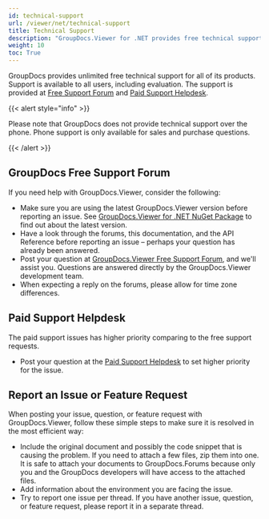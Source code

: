 ```yaml
---
id: technical-support
url: /viewer/net/technical-support
title: Technical Support
description: "GroupDocs.Viewer for .NET provides free technical support available to all users. Please report your question, issue, or feature request using GroupDocs Free Support Forum."
weight: 10
toc: True
---
```


GroupDocs provides unlimited free technical support for all of its products. Support is available to all users, including evaluation. The support is provided at [Free Support Forum](https://forum.groupdocs.com/) and [Paid Support Helpdesk](https://helpdesk.groupdocs.com/).

{{< alert style="info" >}}

Please note that GroupDocs does not provide technical support over the phone. Phone support is only available for sales and purchase questions.

{{< /alert >}}

## GroupDocs Free Support Forum

If you need help with GroupDocs.Viewer, consider the following:

* Make sure you are using the latest GroupDocs.Viewer version before reporting an issue. See [GroupDocs.Viewer for .NET NuGet Package](https://www.nuget.org/packages/GroupDocs.Viewer/) to find out about the latest version.
* Have a look through the forums, this documentation, and the API Reference before reporting an issue – perhaps your question has already been answered.
* Post your question at [GroupDocs.Viewer Free Support Forum](https://forum.groupdocs.com/c/viewer/9), and we'll assist you. Questions are answered directly by the GroupDocs.Viewer development team.
* When expecting a reply on the forums, please allow for time zone differences.

## Paid Support Helpdesk

The paid support issues has higher priority comparing to the free support requests.

* Post your question at the [Paid Support Helpdesk](https://helpdesk.groupdocs.com/) to set higher priority for the issue.

## Report an Issue or Feature Request

When posting your issue, question, or feature request with GroupDocs.Viewer, follow these simple steps to make sure it is resolved in the most efficient way:

* Include the original document and possibly the code snippet that is causing the problem. If you need to attach a few files, zip them into one. It is safe to attach your documents to GroupDocs.Forums because only you and the GroupDocs developers will have access to the attached files.
* Add information about the environment you are facing the issue.
* Try to report one issue per thread. If you have another issue, question, or feature request, please report it in a separate thread.
